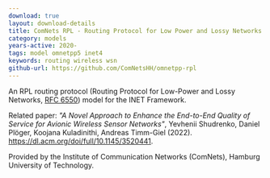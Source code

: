 ```yaml
---
download: true
layout: download-details
title: ComNets RPL - Routing Protocol for Low Power and Lossy Networks
category: models
years-active: 2020-
tags: model omnetpp5 inet4
keywords: routing wireless wsn
github-url: https://github.com/ComNetsHH/omnetpp-rpl
---
```


An RPL routing protocol (Routing Protocol for Low-Power and Lossy Networks,
[RFC 6550](https://www.rfc-editor.org/rfc/rfc6550.html)) model for the INET
Framework.

Related paper: *"A Novel Approach to Enhance the End-to-End Quality of Service
for Avionic Wireless Sensor Networks"*, Yevhenii Shudrenko, Daniel Plöger,
Koojana Kuladinithi, Andreas Timm-Giel (2022).
<https://dl.acm.org/doi/full/10.1145/3520441>.

Provided by the Institute of Communication Networks (ComNets), Hamburg
University of Technology.
